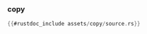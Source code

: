### copy

```rust
{{#rustdoc_include assets/copy/source.rs}}
```
<div class="flex-container vis_block" style="position:relative; margin-left:-75px; margin-right:-75px; display: none;">
	<object type="image/svg+xml" class="copy code_panel" data="assets/copy/vis_code.svg"></object>
	<object type="image/svg+xml" class="copy tl_panel" data="assets/copy/vis_timeline.svg" style="width: auto;" onmouseenter="helpers(copy)"></object>
</div>